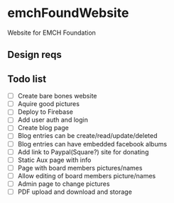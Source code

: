 # emchFoundWebsite
Website for EMCH Foundation

## Design reqs 

## Todo list 
- [ ] Create bare bones website 
- [ ] Aquire good pictures 
- [ ] Deploy to Firebase
- [ ] Add user auth and login 
- [ ] Create blog page 
- [ ] Blog entries can be create/read/update/deleted
- [ ] Blog entries can have embedded facebook albums
- [ ] Add link to Paypal(Square?) site for donating 
- [ ] Static Aux page with info 
- [ ] Page with board members pictures/names
- [ ] Allow editing of board members picture/names 
- [ ] Admin page to change pictures 
- [ ] PDF upload and download and storage